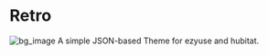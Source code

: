 # Retro
![bg_image](https://user-images.githubusercontent.com/10509674/152696780-1af2912e-e5c7-48a5-9a8b-572e1171ae65.jpg)
A simple JSON-based Theme for ezyuse and hubitat.
